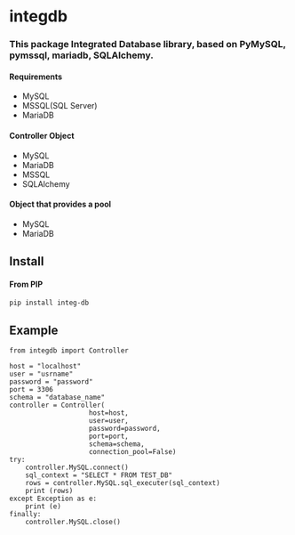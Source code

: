 # integdb
### This package Integrated Database library, based on PyMySQL, pymssql, mariadb, SQLAlchemy.

#### Requirements
- MySQL
- MSSQL(SQL Server)
- MariaDB

#### Controller Object
- MySQL
- MariaDB
- MSSQL
- SQLAlchemy

#### Object that provides a pool
- MySQL
- MariaDB

## Install
#### From PIP
```
pip install integ-db
```
## Example
```
from integdb import Controller

host = "localhost"
user = "usrname"
password = "password"
port = 3306
schema = "database_name"
controller = Controller(
                    host=host,
                    user=user,
                    password=password,
                    port=port,
                    schema=schema,
                    connection_pool=False)
try:
    controller.MySQL.connect()
    sql_context = "SELECT * FROM TEST_DB"
    rows = controller.MySQL.sql_executer(sql_context)
    print (rows)
except Exception as e:
    print (e)
finally:
    controller.MySQL.close()
```